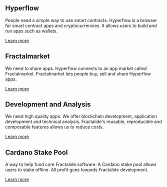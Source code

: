 <section id="solutions">
    <div class="container">
        <div class="row">
            <div class="col-md-offset-1 col-md-4">
                <div class="text-center">
                    <h2 class="text_blue fractal_blue">Hyperflow</h2>
                    <p>
                        People need a simple way to use smart contracts. Hyperflow is a browser for smart contract apps and cryptocurrencies. It allows users to build and run apps such as wallets.
                    </p>
                    <a class="" href="/hyperflow/">Learn more</a>
                </div>
            </div>
            <div class="col-md-offset-2 col-md-4">
                <div class="text-center">
                    <h2 class="text_blue fractal_blue">Fractalmarket</h2>
                    <p>
                        We need to share apps. Hyperflow connects to an app market called Fractalmarket. Fractalmarket lets people buy, sell and share Hyperflow apps.
                    </p>
                    <a class="" href="/fractalmarket/">Learn more</a>
                </div>
            </div>
        </div>
        <div class="row">
            <div class="col-md-offset-1 col-md-4">
                <div class="text-center">
                    <h2 class="text_blue fractal_blue">Development and Analysis</h2>
                    <p>
                        We need high quality apps. We offer blockchain development, application development and technical analysis. Fractalide's reusable, reproducible and composable features allows us to reduce costs.
                    </p>
                    <a class="" href="/development-and-analysis/">Learn more</a>
                </div>
            </div>
            <div class="col-md-offset-2 col-md-4">
                <div class="text-center">
                    <h2 class="text_blue fractal_blue">Cardano Stake Pool</h2>
                    <p>
                        A way to help fund core Fractalide software. A Cardano stake pool allows users to stake offline. All profit goes towards Fractalide development.
                    </p>
                    <a class="" href="/cardano-stake-pool/">Learn more</a>
                </div>
            </div>
        </div>
    </div>
</section>
